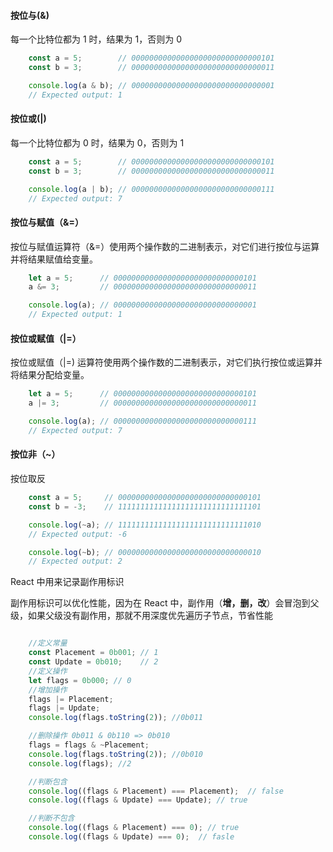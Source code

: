 <!--
 * @Author: changcheng
 * @LastEditTime: 2023-07-31 22:19:16
-->

#### 按位与(&)

每一个比特位都为 1 时，结果为 1，否则为 0

```javaScript
    const a = 5;        // 00000000000000000000000000000101
    const b = 3;        // 00000000000000000000000000000011

    console.log(a & b); // 00000000000000000000000000000001
    // Expected output: 1
```

#### 按位或(|)

每一个比特位都为 0 时，结果为 0，否则为 1

```javaScript
    const a = 5;        // 00000000000000000000000000000101
    const b = 3;        // 00000000000000000000000000000011

    console.log(a | b); // 00000000000000000000000000000111
    // Expected output: 7
```

#### 按位与赋值（&=）

按位与赋值运算符（&=）使用两个操作数的二进制表示，对它们进行按位与运算并将结果赋值给变量。

```javaScript
    let a = 5;      // 00000000000000000000000000000101
    a &= 3;         // 00000000000000000000000000000011

    console.log(a); // 00000000000000000000000000000001
    // Expected output: 1
```

#### 按位或赋值（|=）

按位或赋值（|=) 运算符使用两个操作数的二进制表示，对它们执行按位或运算并将结果分配给变量。

```javaScript
    let a = 5;      // 00000000000000000000000000000101
    a |= 3;         // 00000000000000000000000000000011

    console.log(a); // 00000000000000000000000000000111
    // Expected output: 7

```

#### 按位非（~）

按位取反

```javaScript
    const a = 5;     // 00000000000000000000000000000101
    const b = -3;    // 11111111111111111111111111111101

    console.log(~a); // 11111111111111111111111111111010
    // Expected output: -6

    console.log(~b); // 00000000000000000000000000000010
    // Expected output: 2

```

React 中用来记录副作用标识

副作用标识可以优化性能，因为在 React 中，副作用（**增，删，改**）会冒泡到父级，如果父级没有副作用，那就不用深度优先遍历子节点，节省性能

```javaScript

    //定义常量
    const Placement = 0b001; // 1
    const Update = 0b010;    // 2
    //定义操作
    let flags = 0b000; // 0
    //增加操作
    flags |= Placement;
    flags |= Update;
    console.log(flags.toString(2)); //0b011

    //删除操作 0b011 & 0b110 => 0b010
    flags = flags & ~Placement;
    console.log(flags.toString(2)); //0b010
    console.log(flags); //2

    //判断包含
    console.log((flags & Placement) === Placement);  // false
    console.log((flags & Update) === Update); // true

    //判断不包含
    console.log((flags & Placement) === 0); // true
    console.log((flags & Update) === 0);  // fasle

```
